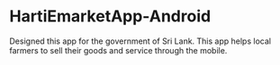 # HartiEmarketApp-Android
Designed this app for the government of Sri Lank. This app helps local farmers to sell their goods and service through the mobile. 
